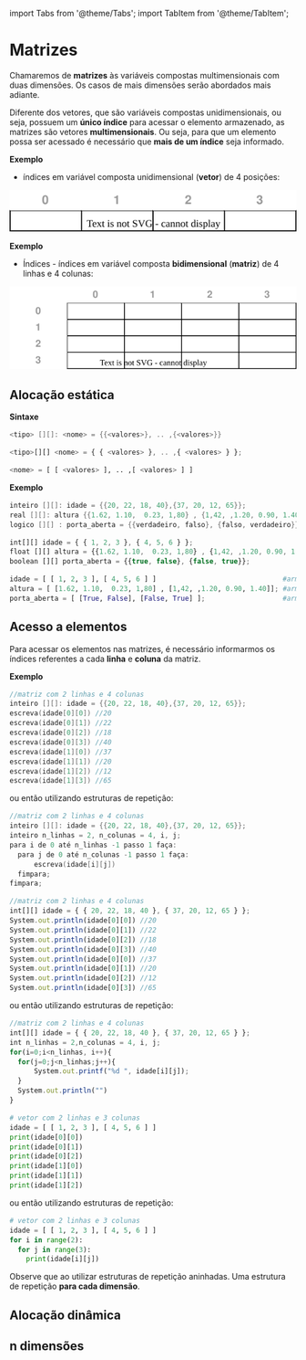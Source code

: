 import Tabs from '@theme/Tabs';
import TabItem from '@theme/TabItem';

# Matrizes

Chamaremos de **matrizes** às variáveis compostas multimensionais com duas dimensões. Os casos de mais dimensões serão abordados mais adiante.

Diferente dos vetores, que são variáveis compostas unidimensionais, ou seja, possuem um **único índice** para acessar o elemento armazenado, as matrizes são vetores **multimensionais**. Ou seja, para que um elemento possa ser acessado é necessário que **mais de um índice** seja informado.



**Exemplo**
- índices em variável composta unidimensional (**vetor**) de 4 posições:

![Matrizes](imagens/vetores.drawio.svg)


**Exemplo**
- Índices - índices em variável composta **bidimensional** (**matriz**) de 4 linhas e 4 colunas:

![Matrizes](imagens/matrizes.drawio.svg)

## Alocação estática

**Sintaxe**

<Tabs groupId='language'>
  <TabItem value="pseudocodigo" label="Pseudocódigo" default>

  ```c
  <tipo> [][]: <nome> = {{<valores>}, .. ,{<valores>}}
  ```

  </TabItem>
  <TabItem value="java" label="Java">

  ```javascript
  <tipo>[][] <nome> = { { <valores> }, .. ,{ <valores> } };
  ```

  </TabItem>
  <TabItem value="python" label="Python">

  ```python
  <nome> = [ [ <valores> ], .. ,[ <valores> ] ]
  ```

  </TabItem>
</Tabs>

**Exemplo**

<Tabs groupId='language'>
  <TabItem value="pseudocodigo" label="Pseudocódigo" default>

  ```c
  inteiro [][]: idade = {{20, 22, 18, 40},{37, 20, 12, 65}};                  //armazena informações de idade de 2 grupos com 4 pessoas cada grupo
  real [][]: altura {{1.62, 1.10,  0.23, 1,80} , {1,42, ,1.20, 0.90, 1.40} }; //armazena informações da altura de 2 grupos com 4 pessoas cada grupo
  logico [][] : porta_aberta = {{verdadeiro, falso}, {falso, verdadeiro}};    //armazena informações sobre portas em 2 andares
  ```

  </TabItem>
  <TabItem value="java" label="Java">

  ```javascript
  int[][] idade = { { 1, 2, 3 }, { 4, 5, 6 } };                                 //armazena informações de idade de 2 grupos com 4 pessoas cada grupo
  float [][] altura = {{1.62, 1.10,  0.23, 1,80} , {1,42, ,1.20, 0.90, 1.40} }; //armazena informações da altura de 2 grupos com 4 pessoas cada grupo
  boolean [][] porta_aberta = {{true, false}, {false, true}};                   //armazena informações sobre portas em 2 andares
  ```

  </TabItem>
  <TabItem value="python" label="Python">

  ```python
  idade = [ [ 1, 2, 3 ], [ 4, 5, 6 ] ]                               #armazena informações de idade de 2 grupos com 4 pessoas cada grupo
  altura = [ [1.62, 1.10,  0.23, 1,80] , [1,42, ,1.20, 0.90, 1.40]]; #armazena informações da altura de 2 grupos com 4 pessoas cada grupo
  porta_aberta = [ [True, False], [False, True] ];                   #armazena informações sobre portas em 2 andares
  
  ```

  </TabItem>
</Tabs>

## Acesso a elementos

Para acessar os elementos nas matrizes, é necessário informarmos os índices referentes a cada **linha** e **coluna** da matriz.

**Exemplo**

<Tabs groupId='language'>
  <TabItem value="pseudocodigo" label="Pseudocódigo" default>

  ```c
  //matriz com 2 linhas e 4 colunas
  inteiro [][]: idade = {{20, 22, 18, 40},{37, 20, 12, 65}};
  escreva(idade[0][0]) //20
  escreva(idade[0][1]) //22
  escreva(idade[0][2]) //18
  escreva(idade[0][3]) //40
  escreva(idade[1][0]) //37
  escreva(idade[1][1]) //20
  escreva(idade[1][2]) //12
  escreva(idade[1][3]) //65
  ```

  ou então utilizando estruturas de repetição:
  ```c
  //matriz com 2 linhas e 4 colunas
  inteiro [][]: idade = {{20, 22, 18, 40},{37, 20, 12, 65}};
  inteiro n_linhas = 2, n_colunas = 4, i, j;
  para i de 0 até n_linhas -1 passo 1 faça:
    para j de 0 até n_colunas -1 passo 1 faça:
        escreva(idade[i][j])
    fimpara;
  fimpara;
  ```

  </TabItem>
  <TabItem value="java" label="Java">

  ```javascript
  //matriz com 2 linhas e 4 colunas
  int[][] idade = { { 20, 22, 18, 40 }, { 37, 20, 12, 65 } };
  System.out.println(idade[0][0]) //20
  System.out.println(idade[0][1]) //22
  System.out.println(idade[0][2]) //18
  System.out.println(idade[0][3]) //40
  System.out.println(idade[0][0]) //37
  System.out.println(idade[0][1]) //20
  System.out.println(idade[0][2]) //12
  System.out.println(idade[0][3]) //65
  ```

  ou então utilizando estruturas de repetição:
  ```javascript
  //matriz com 2 linhas e 4 colunas
  int[][] idade = { { 20, 22, 18, 40 }, { 37, 20, 12, 65 } };
  int n_linhas = 2,n_colunas = 4, i, j;
  for(i=0;i<n_linhas, i++){
    for(j=0;j<n_linhas;j++){
        System.out.printf("%d ", idade[i][j]);
    }
    System.out.println("")
  }
  ```
  

  </TabItem>
  <TabItem value="python" label="Python">

  ```python
  # vetor com 2 linhas e 3 colunas
  idade = [ [ 1, 2, 3 ], [ 4, 5, 6 ] ]
  print(idade[0][0])
  print(idade[0][1])
  print(idade[0][2])
  print(idade[1][0])
  print(idade[1][1])
  print(idade[1][2])
  ```
  ou então utilizando estruturas de repetição:
  ```python
  # vetor com 2 linhas e 3 colunas
  idade = [ [ 1, 2, 3 ], [ 4, 5, 6 ] ]
  for i in range(2):
    for j in range(3):
      print(idade[i][j])
  ```


  </TabItem>
</Tabs>

Observe que ao utilizar estruturas de repetição aninhadas. Uma estrutura de repetição **para cada dimensão**.



## Alocação dinâmica

## n dimensões